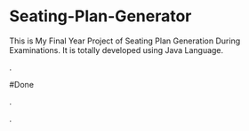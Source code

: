 # Seating-Plan-Generator

This is My Final Year Project of Seating Plan Generation During Examinations. It is totally developed using Java Language.














































































































































































































.





















































#Done










































































































.




































































































































































































































































































































































































































































































.







































